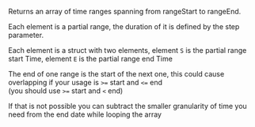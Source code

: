 Returns an array of time ranges spanning from rangeStart to rangeEnd.  

Each element is a partial range, the duration of it is defined by the step parameter.  

Each element is a struct with two elements, element `S` is the partial range start Time, element `E` is the partial range end Time  

The end of one range is the start of the next one, this could cause overlapping if your usage is `>=` start and `<=` end  
(you should use `>=` start and `<` end)  

If that is not possible you can subtract the smaller granularity of time you need from the end date while looping the array  

